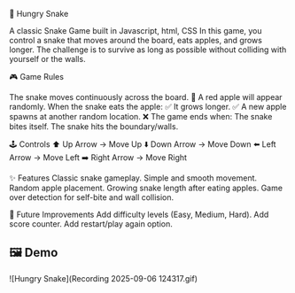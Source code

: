 🐍 Hungry Snake

A classic Snake Game built in Javascript, html, CSS
In this game, you control a snake that moves around the board, eats apples, and grows longer. The challenge is to survive as long as possible without colliding with yourself or the walls.

🎮 Game Rules

The snake moves continuously across the board.
🍎 A red apple will appear randomly.
When the snake eats the apple:
✅ It grows longer.
✅ A new apple spawns at another random location.
❌ The game ends when:
The snake bites itself.
The snake hits the boundary/walls.


🕹️ Controls
⬆ Up Arrow → Move Up
⬇️ Down Arrow → Move Down
⬅️ Left Arrow → Move Left
➡️ Right Arrow → Move Right


✨ Features
Classic snake gameplay.
Simple and smooth movement.
Random apple placement.
Growing snake length after eating apples.
Game over detection for self-bite and wall collision.


🚀 Future Improvements
Add difficulty levels (Easy, Medium, Hard).
Add score counter.
Add restart/play again option.


## 🖼️ Demo

![Hungry Snake](Recording 2025-09-06 124317.gif)

